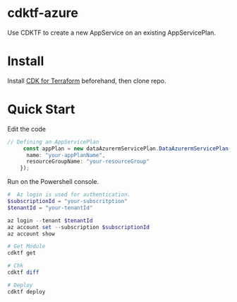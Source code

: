 # cdktf-azure

Use CDKTF to create a new AppService on an existing AppServicePlan.

# Install

Install [CDK for Terraform](https://developer.hashicorp.com/terraform/tutorials/cdktf/cdktf-install) beforehand, then clone repo.

# Quick Start

Edit the code

```main.ts
// Defining an AppServicePlan
     const appPlan = new dataAzurermServicePlan.DataAzurermServicePlan(this, "AppServicePlan", {
      name: "your-appPlanName",
      resourceGroupName: "your-resourceGroup"
    });
```

Run on the Powershell console.

```powershell
#  Az login is used for authentication.
$subscriptionId = "your-subscritption"
$tenantId = "your-tenantId"

az login --tenant $tenantId
az account set --subscription $subscriptionId
az account show

# Get Module
cdktf get

# Chk
cdktf diff

# Deploy
cdktf deploy
```
